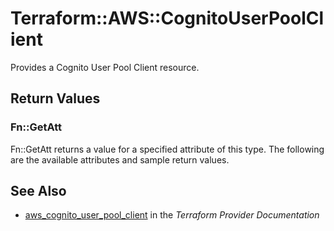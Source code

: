 # Terraform::AWS::CognitoUserPoolClient

Provides a Cognito User Pool Client resource.

## Return Values

### Fn::GetAtt

Fn::GetAtt returns a value for a specified attribute of this type. The following are the available attributes and sample return values.

## See Also

* [aws_cognito_user_pool_client](https://www.terraform.io/docs/providers/aws/r/cognito_user_pool_client.html) in the _Terraform Provider Documentation_